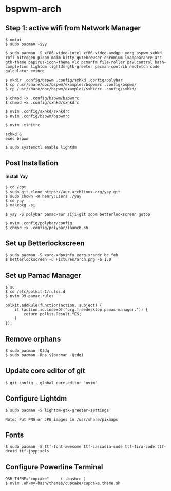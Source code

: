 # bspwm-arch
## Step 1: active wifi from Network Manager
```
$ nmtui
$ sudo pacman -Syy
```

```
$ sudo pacman -S xf86-video-intel xf86-video-amdgpu xorg bspwm sxhkd rofi nitrogen picom maim kitty qutebrowser chromium lxappearance arc-gtk-theme papirus-icon-theme vlc pcmanfm file-roller pavucontrol bash-completion lightdm lightdm-gtk-greeter pacman-contrib neofetch code galculator evince

```
 
```
$ mkdir .config/bspwm .config/sxhkd .config/polybar
$ cp /usr/share/doc/bspwm/examples/bspwmrc .config/bspwm/
$ cp /usr/share/doc/bspwm/examples/sxhkdrc .config/sxhkd/

$ chmod +x .config/bspwm/bspwmrc
$ chmod +x .config/sxhkd/sxhkdrc

$ nvim .config/sxhkd/sxhkdrc
$ nvim .config/bspwm/bspwmrc

```
```
$ nvim .xinitrc

sxhkd &
exec bspwm
```
```
$ sudo systemctl enable lightdm
```
## Post Installation
#### Install Yay

```
$ cd /opt
$ sudo git clone https://aur.archlinux.org/yay.git
$ sudo chown -R henry:users ./yay
$ cd yay
$ makepkg -si
```

```
$ yay -S polybar pamac-aur siji-git zoom betterlockscreen gotop
```

```
$ nvim .config/polybar/config
$ chmod +x .config/polybar/launch.sh
```
## Set up Betterlockscreen
```
$ sudo pacman -S xorg-xdpyinfo xorg-xrandr bc feh
$ betterlockscreen -u Pictures/arch.png -b 1.0
```
## Set up Pamac Manager
```
$ su
$ cd /etc/polkit-1/rules.d
$ nvim 99-pamac.rules

polkit.addRule(function(action, subject) {
	if (action.id.indexOf("org.freedesktop.pamac-manager.")) {
		return polkit.Result.YES;
	}
});
```
## Remove orphans
```
$ sudo pacman -Qtdq
$ sudo pacman -Rns $(pacman -Qtdq)
```
## Update core editor of git
```
$ git config --global core.editor 'nvim'
```
## Configure Lightdm
```
$ sudo pacman -S lightdm-gtk-greeter-settings

Note: Put PNG or JPG images in /usr/share/pixmaps
```

## Fonts
```
$ sudo pacman -S ttf-font-awesome ttf-cascadia-code ttf-fira-code ttf-droid ttf-joypixels 
```

## Configure Powerline Terminal
```
OSH_THEME="cupcake" 	( .bashrc )
$ nvim .oh-my-bash/themes/cupcake/cupcake.theme.sh
```
